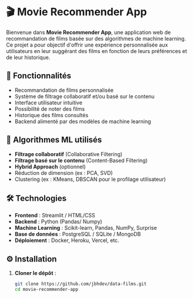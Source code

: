 # 🎬 Movie Recommender App

Bienvenue dans **Movie Recommender App**, une application web de recommandation de films basée sur des algorithmes de machine learning. Ce projet a pour objectif d'offrir une expérience personnalisée aux utilisateurs en leur suggérant des films en fonction de leurs préférences et de leur historique.

## 🚀 Fonctionnalités

- Recommandation de films personnalisée
- Système de filtrage collaboratif et/ou basé sur le contenu
- Interface utilisateur intuitive
- Possibilité de noter des films
- Historique des films consultés
- Backend alimenté par des modèles de machine learning

## 🧠 Algorithmes ML utilisés

- **Filtrage collaboratif** (Collaborative Filtering)
- **Filtrage basé sur le contenu** (Content-Based Filtering)
- **Hybrid Approach** (optionnel)
- Réduction de dimension (ex : PCA, SVD)
- Clustering (ex : KMeans, DBSCAN pour le profilage utilisateur)

## 🛠️ Technologies

- **Frontend** : Streamlit / HTML/CSS
- **Backend** : Python (Pandas/ Numpy)
- **Machine Learning** : Scikit-learn, Pandas, NumPy, Surprise
- **Base de données** : PostgreSQL / SQLite / MongoDB
- **Déploiement** : Docker, Heroku, Vercel, etc.

## ⚙️ Installation

1. **Cloner le dépôt** :

   ```bash
   git clone https://github.com/jbhdev/data-films.git
   cd movie-recommender-app
